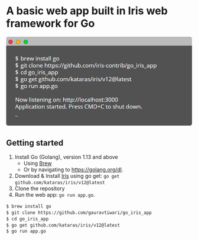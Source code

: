 # A basic web app built in Iris web framework for Go

![overview screen](readme_screen.png)

## Getting started

1. Install Go (Golang), version 1.13 and above
    * Using [Brew](https://brew.sh/)
    * Or by navigating to https://golang.org/dl.
2. Download & Install [Iris](https://iris-go.com) using go get: `go get github.com/kataras/iris/v12@latest`
3. Clone the repository
4. Run the web app: `go run app.go`.

```bash
$ brew install go
$ git clone https://github.com/gauravtiwari/go_iris_app
$ cd go_iris_app
$ go get github.com/kataras/iris/v12@latest
$ go run app.go
```
